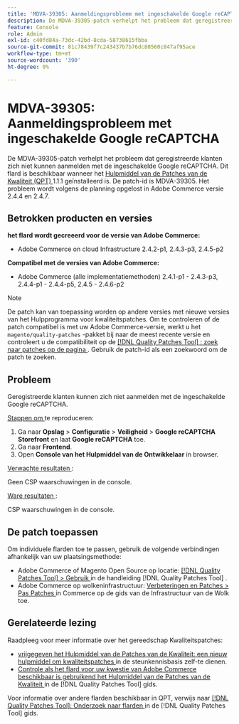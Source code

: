 ```yaml
---
title: 'MDVA-39305: Aanmeldingsprobleem met ingeschakelde Google reCAPTCHA'
description: De MDVA-39305-patch verhelpt het probleem dat geregistreerde klanten zich niet kunnen aanmelden met de ingeschakelde Google reCAPTCHA. Deze patch is beschikbaar wanneer [Quality Patches Tool (QPT)] (https://experienceleague.adobe.com/en/docs/commerce-knowledge-base/kb/announcements/commerce-announcements/magento-quality-patches-released-new-tool-to-self-serve-quality-patches) 1.1.1 is geïnstalleerd. De patch-id is MDVA-39305. Het probleem wordt volgens de planning opgelost in Adobe Commerce versie 2.4.4 en 2.4.7.
feature: Console
role: Admin
exl-id: c40fd84a-73dc-42bd-8cda-58738615fbba
source-git-commit: 81c78439f7c243437b7b76dc80560c847af95ace
workflow-type: tm+mt
source-wordcount: '390'
ht-degree: 0%

---
```


# MDVA-39305: Aanmeldingsprobleem met ingeschakelde Google reCAPTCHA

De MDVA-39305-patch verhelpt het probleem dat geregistreerde klanten zich niet kunnen aanmelden met de ingeschakelde Google reCAPTCHA. Dit flard is beschikbaar wanneer het [ Hulpmiddel van de Patches van de Kwaliteit (QPT) ](https://experienceleague.adobe.com/en/docs/commerce-knowledge-base/kb/announcements/commerce-announcements/magento-quality-patches-released-new-tool-to-self-serve-quality-patches) 1.1.1 geïnstalleerd is. De patch-id is MDVA-39305. Het probleem wordt volgens de planning opgelost in Adobe Commerce versie 2.4.4 en 2.4.7.

## Betrokken producten en versies

**het flard wordt gecreeerd voor de versie van Adobe Commerce:**

* Adobe Commerce on cloud Infrastructure 2.4.2-p1, 2.4.3-p3, 2.4.5-p2

**Compatibel met de versies van Adobe Commerce:**

* Adobe Commerce (alle implementatiemethoden) 2.4.1-p1 - 2.4.3-p3, 2.4.4-p1 - 2.4.4-p5, 2.4.5 - 2.4.6-p2

>[!NOTE]
>
>De patch kan van toepassing worden op andere versies met nieuwe versies van het Hulpprogramma voor kwaliteitspatches. Om te controleren of de patch compatibel is met uw Adobe Commerce-versie, werkt u het `magento/quality-patches` -pakket bij naar de meest recente versie en controleert u de compatibiliteit op de [[!DNL Quality Patches Tool] : zoek naar patches op de pagina ](https://experienceleague.adobe.com/en/docs/commerce-knowledge-base/kb/announcements/commerce-announcements/magento-quality-patches-released-new-tool-to-self-serve-quality-patches) . Gebruik de patch-id als een zoekwoord om de patch te zoeken.

## Probleem

Geregistreerde klanten kunnen zich niet aanmelden met de ingeschakelde Google reCAPTCHA.

<u> Stappen om </u> te reproduceren:

1. Ga naar **Opslag** > **Configuratie** > **Veiligheid** > **Google reCAPTCHA Storefront** en laat **Google reCAPTCHA** toe.
1. Ga naar **Frontend**.
1. Open **Console van het Hulpmiddel van de Ontwikkelaar** in browser.

<u> Verwachte resultaten </u>:

Geen CSP waarschuwingen in de console.

<u> Ware resultaten </u>:

CSP waarschuwingen in de console.

## De patch toepassen

Om individuele flarden toe te passen, gebruik de volgende verbindingen afhankelijk van uw plaatsingsmethode:

* Adobe Commerce of Magento Open Source op locatie: [[!DNL Quality Patches Tool]  > Gebruik ](/help/tools/quality-patches-tool/usage.md) in de handleiding [!DNL Quality Patches Tool] .
* Adobe Commerce op wolkeninfrastructuur: [ Verbeteringen en Patches > Pas Patches ](https://experienceleague.adobe.com/docs/commerce-cloud-service/user-guide/develop/upgrade/apply-patches.html) in Commerce op de gids van de Infrastructuur van de Wolk toe.

## Gerelateerde lezing

Raadpleeg voor meer informatie over het gereedschap Kwaliteitspatches:

* [ vrijgegeven het Hulpmiddel van de Patches van de Kwaliteit: een nieuw hulpmiddel om kwaliteitspatches ](https://experienceleague.adobe.com/en/docs/commerce-knowledge-base/kb/announcements/commerce-announcements/magento-quality-patches-released-new-tool-to-self-serve-quality-patches) in de steunkennisbasis zelf-te dienen.
* [ Controle als het flard voor uw kwestie van Adobe Commerce beschikbaar is gebruikend het Hulpmiddel van de Patches van de Kwaliteit ](/help/tools/quality-patches-tool/patches-available-in-qpt/check-patch-for-magento-issue-with-magento-quality-patches.md) in de [!DNL Quality Patches Tool] gids.

Voor informatie over andere flarden beschikbaar in QPT, verwijs naar [[!DNL Quality Patches Tool]: Onderzoek naar flarden ](https://experienceleague.adobe.com/tools/commerce-quality-patches/index.html) in de [!DNL Quality Patches Tool] gids.
